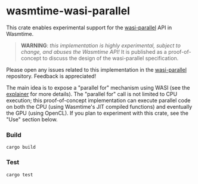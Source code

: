 # wasmtime-wasi-parallel

This crate enables experimental support for the [wasi-parallel] API in Wasmtime.

> __WARNING__: _this implementation is highly experimental, subject to change,
> and abuses the Wasmtime API!_ It is published as a proof-of-concept to discuss
> the design of the wasi-parallel specification.

Please open any issues related to this implementation in the [wasi-parallel]
repository. Feedback is appreciated!

The main idea is to expose a "parallel for" mechanism using WASI (see the
[explainer] for more details). The "parallel for" call is not limited to CPU
execution; this proof-of-concept implementation can execute parallel code on
both the CPU (using Wasmtime's JIT compiled functions) and eventually the GPU
(using OpenCL). If you plan to experiment with this crate, see the "Use" section
below.

[wasi-parallel]: https://github.com/WebAssembly/wasi-parallel
[explainer]: https://github.com/WebAssembly/wasi-parallel#readme

### Build

```
cargo build
```

### Test

```
cargo test
```
